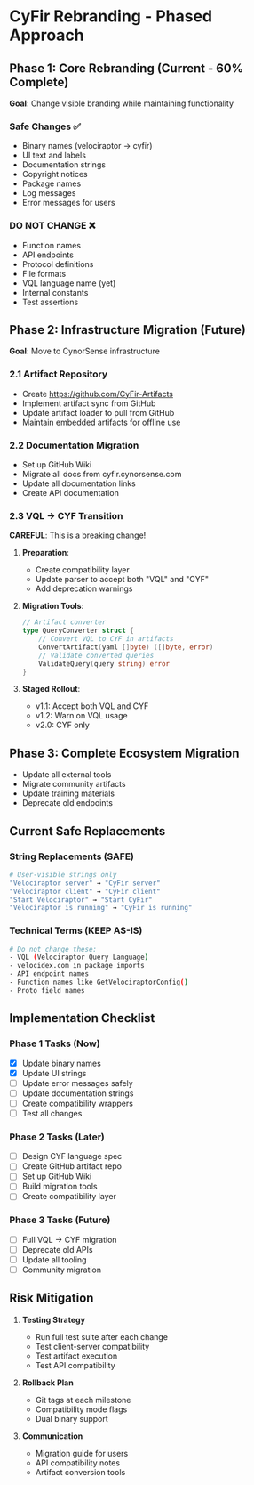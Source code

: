 # CyFir Rebranding - Phased Approach

## Phase 1: Core Rebranding (Current - 60% Complete)
**Goal**: Change visible branding while maintaining functionality

### Safe Changes ✅
- Binary names (velociraptor → cyfir)
- UI text and labels
- Documentation strings
- Copyright notices
- Package names
- Log messages
- Error messages for users

### DO NOT CHANGE ❌
- Function names
- API endpoints
- Protocol definitions
- File formats
- VQL language name (yet)
- Internal constants
- Test assertions

## Phase 2: Infrastructure Migration (Future)
**Goal**: Move to CynorSense infrastructure

### 2.1 Artifact Repository
- Create https://github.com/CyFir-Artifacts
- Implement artifact sync from GitHub
- Update artifact loader to pull from GitHub
- Maintain embedded artifacts for offline use

### 2.2 Documentation Migration
- Set up GitHub Wiki
- Migrate all docs from cyfir.cynorsense.com
- Update all documentation links
- Create API documentation

### 2.3 VQL → CYF Transition
**CAREFUL**: This is a breaking change!

1. **Preparation**:
   - Create compatibility layer
   - Update parser to accept both "VQL" and "CYF"
   - Add deprecation warnings

2. **Migration Tools**:
   ```go
   // Artifact converter
   type QueryConverter struct {
       // Convert VQL to CYF in artifacts
       ConvertArtifact(yaml []byte) ([]byte, error)
       // Validate converted queries
       ValidateQuery(query string) error
   }
   ```

3. **Staged Rollout**:
   - v1.1: Accept both VQL and CYF
   - v1.2: Warn on VQL usage
   - v2.0: CYF only

## Phase 3: Complete Ecosystem Migration
- Update all external tools
- Migrate community artifacts
- Update training materials
- Deprecate old endpoints

## Current Safe Replacements

### String Replacements (SAFE)
```bash
# User-visible strings only
"Velociraptor server" → "CyFir server"
"Velociraptor client" → "CyFir client"
"Start Velociraptor" → "Start CyFir"
"Velociraptor is running" → "CyFir is running"
```

### Technical Terms (KEEP AS-IS)
```bash
# Do not change these:
- VQL (Velociraptor Query Language)
- velocidex.com in package imports
- API endpoint names
- Function names like GetVelociraptorConfig()
- Proto field names
```

## Implementation Checklist

### Phase 1 Tasks (Now)
- [x] Update binary names
- [x] Update UI strings
- [ ] Update error messages safely
- [ ] Update documentation strings
- [ ] Create compatibility wrappers
- [ ] Test all changes

### Phase 2 Tasks (Later)
- [ ] Design CYF language spec
- [ ] Create GitHub artifact repo
- [ ] Set up GitHub Wiki
- [ ] Build migration tools
- [ ] Create compatibility layer

### Phase 3 Tasks (Future)
- [ ] Full VQL → CYF migration
- [ ] Deprecate old APIs
- [ ] Update all tooling
- [ ] Community migration

## Risk Mitigation

1. **Testing Strategy**
   - Run full test suite after each change
   - Test client-server compatibility
   - Test artifact execution
   - Test API compatibility

2. **Rollback Plan**
   - Git tags at each milestone
   - Compatibility mode flags
   - Dual binary support

3. **Communication**
   - Migration guide for users
   - API compatibility notes
   - Artifact conversion tools